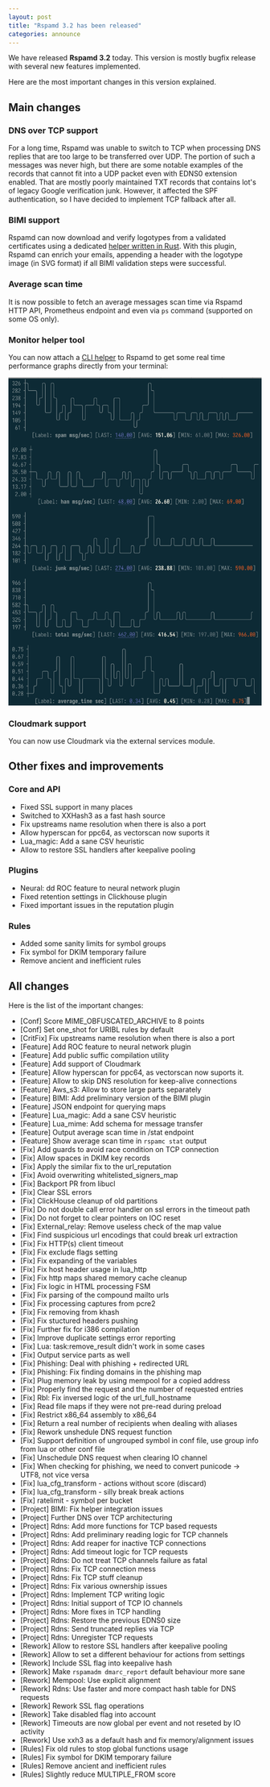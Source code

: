 ```yaml
---
layout: post
title: "Rspamd 3.2 has been released"
categories: announce
---
```


We have released **Rspamd 3.2** today. This version is mostly bugfix release with several new features implemented.

Here are the most important changes in this version explained.

## Main changes

### DNS over TCP support

For a long time, Rspamd was unable to switch to TCP when processing DNS replies that are too large to be transferred over UDP. The portion of such a messages was never high, but there are some notable examples of the records that cannot fit into a UDP packet even with EDNS0 extension enabled. That are mostly poorly maintained TXT records that contains lot's of legacy Google verification junk. However, it affected the SPF authentication, so I have decided to implement TCP fallback after all.

### BIMI support

Rspamd can now download and verify logotypes from a validated certificates using a dedicated [helper written in Rust](https://github.com/rspamd/bimi-helper). With this plugin, Rspamd can enrich your emails, appending a header with the logotype image (in SVG format) if all BIMI validation steps were successful.

### Average scan time

It is now possible to fetch an average messages scan time via Rspamd HTTP API, Prometheus endpoint and even via `ps` command (supported on some OS only).

### Monitor helper tool

You can now attach a [CLI helper](https://github.com/rspamd/rspamd-mon) to Rspamd to get some real time performance graphs directly from your terminal:

![Rspamd-mon-screenshot](https://github.com/rspamd/rspamd-mon/raw/main/assets/screenshot.png?raw=true)

### Cloudmark support

You can now use Cloudmark via the external services module.

## Other fixes and improvements

### Core and API

 * Fixed SSL support in many places
 * Switched to XXHash3 as a fast hash source
 * Fix upstreams name resolution when there is also a port
 * Allow hyperscan for ppc64, as vectorscan now suports it
 * Lua_magic: Add a sane CSV heuristic
 * Allow to restore SSL handlers after keepalive pooling

### Plugins

 * Neural: dd ROC feature to neural network plugin
 * Fixed retention settings in Clickhouse plugin
 * Fixed important issues in the reputation plugin

### Rules

 * Added some sanity limits for symbol groups
 * Fix symbol for DKIM temporary failure
 * Remove ancient and inefficient rules

 

## All changes

Here is the list of the important changes:

  * [Conf] Score MIME_OBFUSCATED_ARCHIVE to 8 points
  * [Conf] Set one_shot for URIBL rules by default
  * [CritFix] Fix upstreams name resolution when there is also a port
  * [Feature] Add ROC feature to neural network plugin
  * [Feature] Add public suffic compilation utility
  * [Feature] Add support of Cloudmark
  * [Feature] Allow hyperscan for ppc64, as vectorscan now suports it.
  * [Feature] Allow to skip DNS resolution for keep-alive connections
  * [Feature] Aws_s3: Allow to store large parts separately
  * [Feature] BIMI: Add preliminary version of the BIMI plugin
  * [Feature] JSON endpoint for querying maps
  * [Feature] Lua_magic: Add a sane CSV heuristic
  * [Feature] Lua_mime: Add schema for message transfer
  * [Feature] Output average scan time in /stat endpoint
  * [Feature] Show average scan time in `rspamc stat` output
  * [Fix] Add guards to avoid race condition on TCP connection
  * [Fix] Allow spaces in DKIM key records
  * [Fix] Apply the similar fix to the url_reputation
  * [Fix] Avoid overwriting whitelisted_signers_map
  * [Fix] Backport PR from libucl
  * [Fix] Clear SSL errors
  * [Fix] ClickHouse cleanup of old partitions
  * [Fix] Do not double call error handler on ssl errors in the timeout path
  * [Fix] Do not forget to clear pointers on IOC reset
  * [Fix] External_relay: Remove useless check of the map value
  * [Fix] Find suspicious url encodings that could break url extraction
  * [Fix] Fix HTTP(s) client timeout
  * [Fix] Fix exclude flags setting
  * [Fix] Fix expanding of the variables
  * [Fix] Fix host header usage in lua_http
  * [Fix] Fix http maps shared memory cache cleanup
  * [Fix] Fix logic in HTML processing FSM
  * [Fix] Fix parsing of the compound mailto urls
  * [Fix] Fix processing captures from pcre2
  * [Fix] Fix removing from khash
  * [Fix] Fix stuctured headers pushing
  * [Fix] Further fix for i386 compilation
  * [Fix] Improve duplicate settings error reporting
  * [Fix] Lua: task:remove_result didn't work in some cases
  * [Fix] Output service parts as well
  * [Fix] Phishing: Deal with phishing + redirected URL
  * [Fix] Phishing: Fix finding domains in the phishing map
  * [Fix] Plug memory leak by using mempool for a copied address
  * [Fix] Properly find the request and the number of requested entries
  * [Fix] Rbl: Fix inversed logic of the url_full_hostname
  * [Fix] Read file maps if they were not pre-read during preload
  * [Fix] Restrict x86_64 assembly to x86_64
  * [Fix] Return a real number of recipients when dealing with aliases
  * [Fix] Rework unshedule DNS request function
  * [Fix] Support definition of ungrouped symbol in conf file, use group info from lua or other conf file
  * [Fix] Unschedule DNS request when clearing IO channel
  * [Fix] When checking for phishing, we need to convert punicode -> UTF8, not vice versa
  * [Fix] lua_cfg_transform - actions without score (discard)
  * [Fix] lua_cfg_transform - silly break break actions
  * [Fix] ratelimit - symbol per bucket
  * [Project] BIMI: Fix helper integration issues
  * [Project] Further DNS over TCP architecturing
  * [Project] Rdns: Add more functions for TCP based requests
  * [Project] Rdns: Add preliminary reading logic for TCP channels
  * [Project] Rdns: Add reaper for inactive TCP connections
  * [Project] Rdns: Add timeout logic for TCP requests
  * [Project] Rdns: Do not treat TCP channels failure as fatal
  * [Project] Rdns: Fix TCP connection mess
  * [Project] Rdns: Fix TCP stuff cleanup
  * [Project] Rdns: Fix various ownership issues
  * [Project] Rdns: Implement TCP writing logic
  * [Project] Rdns: Initial support of TCP IO channels
  * [Project] Rdns: More fixes in TCP handling
  * [Project] Rdns: Restore the previous EDNS0 size
  * [Project] Rdns: Send truncated replies via TCP
  * [Project] Rdns: Unregister TCP requests
  * [Rework] Allow to restore SSL handlers after keepalive pooling
  * [Rework] Allow to set a different behaviour for actions from settings
  * [Rework] Include SSL flag into keepalive hash
  * [Rework] Make `rspamadm dmarc_report` default behaviour more sane
  * [Rework] Mempool: Use explicit alignment
  * [Rework] Rdns: Use faster and more compact hash table for DNS requests
  * [Rework] Rework SSL flag operations
  * [Rework] Take disabled flag into account
  * [Rework] Timeouts are now global per event and not reseted by IO activity
  * [Rework] Use xxh3 as a default hash and fix memory/alignment issues
  * [Rules] Fix old rules to stop global functions usage
  * [Rules] Fix symbol for DKIM temporary failure
  * [Rules] Remove ancient and inefficient rules
  * [Rules] Slightly reduce MULTIPLE_FROM score
